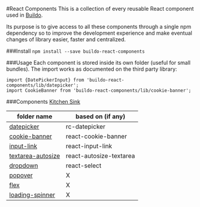 #React Components
This is a collection of every reusable React component used in [Buildo](http://buildo.io/).

Its purpose is to give access to all these components through a single npm dependency so to improve the development experience and make eventual changes of library easier, faster and centralized.

###Install
```npm install --save buildo-react-components```

###Usage
Each component is stored inside its own folder (useful for small bundles).
The import works as documented on the third party library:
```
import {DatePickerInput} from 'buildo-react-components/lib/datepicker';
import CookieBanner from 'buildo-react-components/lib/cookie-banner';
```

###Components
[Kitchen Sink](https://rawgit.com/buildo/react-components/master/kitchen-sink/index.html)

|folder name|based on (if any)|
| ---------------- | ------------- |
|[datepicker](https://github.com/buildo/react-components/tree/master/src/datepicker)|rc-datepicker|
|[cookie-banner](https://github.com/buildo/react-components/tree/master/src/cookie-banner)|react-cookie-banner|
|[input-link](https://github.com/buildo/react-components/tree/master/src/input-link)|react-input-link|
|[textarea-autosize](https://github.com/buildo/react-components/tree/master/src/textarea-autosize)|react-autosize-textarea|
|[dropdown](https://github.com/buildo/react-components/tree/master/src/dropdown)|react-select|
|[popover](https://github.com/buildo/react-components/tree/master/src/popover)|X|
|[flex](https://github.com/buildo/react-components/tree/master/src/flex)|X|
|[loading-spinner](https://github.com/buildo/react-components/tree/master/src/loading-spinner)|X|
